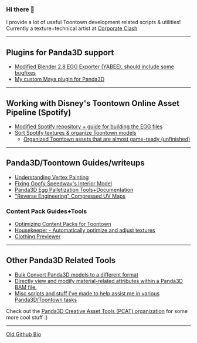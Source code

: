 ### Hi there 👋

I provide a lot of useful Toontown development related scripts & utilities!
Currently a texture+technical artist at [Corporate Clash](https://corporateclash.net)

---
## Plugins for Panda3D support
- [Modified Blender 2.8 EGG Exporter (YABEE), should include some bugfixes](https://github.com/loonaticx/YABEE-1)
- [My custom Maya plugin for Panda3D](https://github.com/loonaticx/PandaMayaPlugin)

---

## Working with Disney's Toontown Online Asset Pipeline (Spotify)
- [Modified Spotify repository + guide for building the EGG files](https://github.com/loonaticx/ttmodels)
- [Sort Spotify textures & organize Toontown models](https://github.com/P3DCAT/SpotifyTextureOrganizer)
  - [Organized Toontown assets that are almost game-ready (unfinished)](https://github.com/loonaticx/new-resources)

---

## Panda3D/Toontown Guides/writeups
- [Understanding Vertex Painting](https://loonatic.pro/tutorials/vertexpainting/)
- [Fixing Goofy Speedway's Interior Model](https://loonatic.pro/post/fixingtoontown-gswint/)
- [Panda3D Egg Palletization Tools+Documentation](https://github.com/P3DCAT/PalletizeTools)
- ["Reverse Engineering" Compressed UV Maps](https://loonatic.pro/post/reverse-engineering-compressed-uvs/)

### Content Pack Guides+Tools
- [Optimizing Content Packs for Toontown](https://loonatic.pro/post/optimizing-contentpacks/)
- [Housekeeper - Automatically optimize and adjust textures](https://github.com/loonaticx/Housekeeper)
- [Clothing Previewer](https://github.com/loonaticx/ClothingPreview)

---

## Other Panda3D Related Tools
- [Bulk Convert Panda3D models to a different format](https://github.com/P3DCAT/HyperMC)
- [Directly view and modify material-related attributes within a Panda3D BAM file.](https://github.com/P3DCAT/BamTeXEditor)
- [Misc scripts and stuff I've made to help assist me in various Panda3D/Toontown tasks](https://github.com/loonaticx/sketches)

Check out the [Panda3D Creative Asset Tools (PCAT) organization](https://github.com/P3DCAT) for some more cool stuff :)

---

[Old Github Bio](https://github.com/loonaticx/loonaticx/blob/f3ad8433fa3131d4953a2b8de74804fdb6333ca2/README.md)

